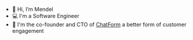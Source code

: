 - 👋 Hi, I’m Mendel
- 💻 I'm a Software Engineer
- 🚀 I'm the co-founder and CTO of [ChatForm](https://chatform.com) a better form of customer engagement

<!---
mendelB/mendelB is a ✨ special ✨ repository because its `README.md` (this file) appears on your GitHub profile.
You can click the Preview link to take a look at your changes.
--->
